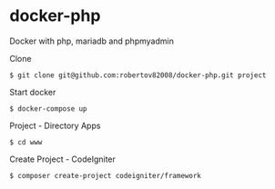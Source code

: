 # docker-php
Docker with php, mariadb and phpmyadmin

Clone
```
$ git clone git@github.com:robertov82008/docker-php.git project
```

Start docker
```
$ docker-compose up
```

Project - Directory Apps
```
$ cd www
```

Create Project - CodeIgniter
```
$ composer create-project codeigniter/framework
```
